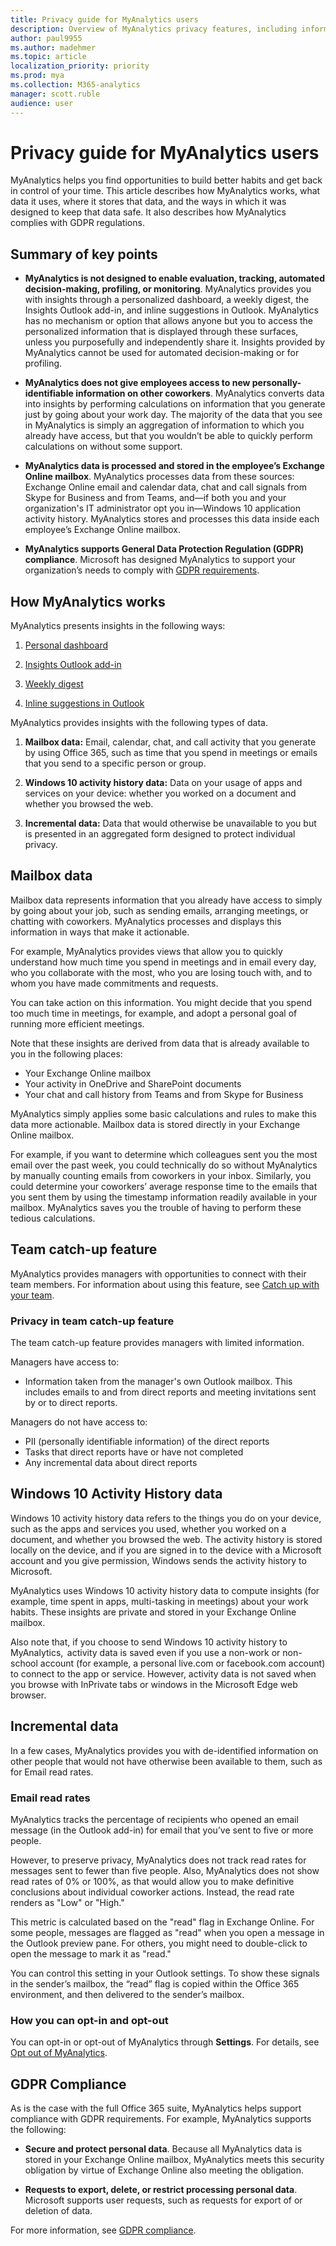```yaml
---
title: Privacy guide for MyAnalytics users
description: Overview of MyAnalytics privacy features, including information about de-identification of data, privacy of data, minimum group size for reporting, admin choices and default settings, and users in sensitive roles
author: paul9955
ms.author: madehmer
ms.topic: article
localization_priority: priority
ms.prod: mya
ms.collection: M365-analytics
manager: scott.ruble
audience: user
---
```


# Privacy guide for MyAnalytics users

MyAnalytics helps you find opportunities to build better habits and get back in control of your time. This article describes how MyAnalytics works, what data it uses, where it stores that data, and the ways in which it was designed to keep that data safe. It also describes how MyAnalytics complies with GDPR regulations.

## Summary of key points

<ul><li> 

**MyAnalytics is not designed to enable evaluation, tracking, automated decision-making, profiling, or monitoring**.
MyAnalytics provides you with insights through a personalized dashboard, a weekly digest, the Insights Outlook add-in, and inline suggestions in Outlook. MyAnalytics has no mechanism or option that allows anyone but you to access the personalized information that is displayed through these surfaces, unless you purposefully and independently share it. Insights provided by MyAnalytics cannot be used for automated decision-making or for profiling. </li>

<li>

**MyAnalytics does not give employees access to new personally-identifiable information on other coworkers**.
MyAnalytics converts data into insights by performing calculations on information that you generate just by going about your work day. The majority of the data that you see in MyAnalytics is simply an aggregation of information to which you already have access, but that you wouldn’t be able to quickly perform calculations on without some support.</li>

<li>

**MyAnalytics data is processed and stored in the employee’s Exchange Online mailbox**.
MyAnalytics processes data from these sources: Exchange Online email and calendar data, chat and call signals from Skype for Business and from Teams, and—if both you and your organization's IT administrator opt you in—Windows 10 application activity history. MyAnalytics stores and processes this data inside each employee’s Exchange Online mailbox.</li>

<li>

**MyAnalytics supports General Data Protection Regulation (GDPR) compliance**.
Microsoft has designed MyAnalytics to support your organization’s needs to comply with  [GDPR requirements](https://www.microsoft.com/trustCenter/privacy/gdpr).</li>

</ul>

## How MyAnalytics works

MyAnalytics presents insights in the following ways:

1. [Personal dashboard](https://docs.microsoft.com/workplace-analytics/myanalytics/use/dashboard-2)

2. [Insights Outlook add-in](https://docs.microsoft.com/workplace-analytics/myanalytics/use/add-in)

3. [Weekly digest](https://docs.microsoft.com/workplace-analytics/myanalytics/use/email-digest-2)

4. [Inline suggestions in Outlook](https://docs.microsoft.com/workplace-analytics/myanalytics/use/mya-notifications)

MyAnalytics provides insights with the following types of data.

1. **Mailbox data:** Email, calendar, chat, and call activity that you generate by using Office 365, such as time that you spend in meetings or emails that you send to a specific person or group.

2. **Windows 10 activity history data:** Data on your usage of apps and services on your device: whether you worked on a document and whether you browsed the web.

3. **Incremental data:** Data that would otherwise be unavailable to you but is presented in an aggregated form designed to protect individual privacy.

## Mailbox data

Mailbox data represents information that you already have access to simply by going about your job, such as sending emails, arranging meetings, or chatting with coworkers. MyAnalytics processes and displays this information in ways that make it actionable.

For example, MyAnalytics provides views that allow you to quickly understand how much time you spend in meetings and in email every day, who you collaborate with the most, who you are losing touch with, and to whom you have made commitments and requests.

You can take action on this information. You might decide that you spend too much time in meetings, for example, and adopt a personal goal of running more efficient meetings.

Note that these insights are derived from data that is already available to you in the following places:

* Your Exchange Online mailbox
* Your activity in OneDrive and SharePoint documents
* Your chat and call history from Teams and from Skype for Business

MyAnalytics simply applies some basic calculations and rules to make this data more actionable. Mailbox data is stored directly in your Exchange Online mailbox.

For example, if you want to determine which colleagues sent you the most email over the past week, you could technically do so without MyAnalytics by manually counting emails from coworkers in your inbox. Similarly, you could determine your coworkers’ average response time to the emails that you sent them by using the timestamp information readily available in your mailbox. MyAnalytics saves you the trouble of having to perform these tedious calculations.

## Team catch-up feature

MyAnalytics provides managers with opportunities to connect with their team members. For information about using this feature, see [Catch up with your team](../use/add-in.md#catch-up-with-your-team).

### Privacy in team catch-up feature

The team catch-up feature provides managers with limited information.

Managers have access to:
 * Information taken from the manager's own Outlook mailbox. This includes emails to and from direct reports and meeting invitations sent by or to direct reports. 

Managers do not have access to:
 * PII (personally identifiable information) of the direct reports 
 * Tasks that direct reports have or have not completed
 * Any incremental data about direct reports

## Windows 10 Activity History data

Windows 10 activity history data refers to the things you do on your device, such as the apps and services you used, whether you worked on a document, and whether you browsed the web. The activity history is stored locally on the device, and if you are signed in to the device with a Microsoft account and you give permission, Windows sends the activity history to Microsoft.

MyAnalytics uses Windows 10 activity history data to compute insights (for example, time spent in apps, multi-tasking in meetings) about your work habits. These insights are private and stored in your Exchange Online mailbox.

Also note that, if you choose to send Windows 10 activity history to MyAnalytics,  activity data is saved even if you use a non-work or non-school account (for example, a personal live.com or facebook.com account) to connect to the app or service. However, activity data is not saved when you browse with InPrivate tabs or windows in the Microsoft Edge web browser.

## Incremental data

In a few cases, MyAnalytics provides you with de-identified information on other people that would not have otherwise been available to them, such as for Email read rates.

### Email read rates

MyAnalytics tracks the percentage of recipients who opened an email message (in the Outlook add-in) for email that you’ve sent to five or more people.

However, to preserve privacy, MyAnalytics does not track read rates for messages sent to fewer than five people. Also, MyAnalytics does not show read rates of 0% or 100%, as that would allow you to make definitive conclusions about individual coworker actions. Instead, the read rate renders as "Low" or "High."

This metric is calculated based on the "read" flag in Exchange Online. For some people, messages are flagged as "read" when you open a message in the Outlook preview pane. For others, you might need to double-click to open the message to mark it as "read."

You can control this setting in your Outlook settings. To show these signals in the sender’s mailbox, the “read” flag is copied within the Office 365 environment, and then delivered to the sender’s mailbox.

### How you can opt-in and opt-out

You can opt-in or opt-out of MyAnalytics through **Settings**. For details, see [Opt out of MyAnalytics](../use/opt-out-of-mya.md).

## GDPR Compliance

As is the case with the full Office 365 suite, MyAnalytics helps support compliance with GDPR requirements. For example, MyAnalytics supports the following:

* **Secure and protect personal data**. Because all MyAnalytics data is stored in your Exchange Online mailbox, MyAnalytics meets this security obligation by virtue of Exchange Online also meeting the obligation.

* **Requests to export, delete, or restrict processing personal data**. Microsoft supports user requests, such as requests for export of or deletion of data.

For more information, see [GDPR compliance](https://www.microsoft.com/trustCenter/privacy/gdpr).
